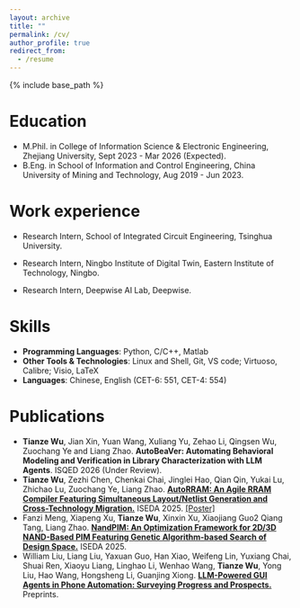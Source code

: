 ```yaml
---
layout: archive
title: ""
permalink: /cv/
author_profile: true
redirect_from:
  - /resume
---
```


{% include base_path %}

Education
======
* M.Phil. in College of Information Science & Electronic Engineering, Zhejiang University, Sept 2023 - Mar 2026 (Expected).
* B.Eng. in School of Information and Control Engineering, China University of Mining and Technology, Aug 2019 - Jun 2023.

Work experience
======
* Research Intern, School of Integrated Circuit Engineering, Tsinghua University.

* Research Intern, Ningbo Institute of Digital Twin, Eastern Institute of Technology, Ningbo. 

* Research Intern, Deepwise AI Lab, Deepwise. 
  
Skills
======
* **Programming Languages**: Python, C/C++, Matlab
* **Other Tools & Technologies**: Linux and Shell, Git, VS code; Virtuoso, Calibre; Visio, LaTeX 
* **Languages**: Chinese, English (CET-6: 551, CET-4: 554)

Publications
======
* **Tianze Wu**, Jian Xin, Yuan Wang, Xuliang Yu, Zehao Li, Qingsen Wu, Zuochang Ye and Liang Zhao. **AutoBeaVer: Automating Behavioral Modeling and Verification in Library Characterization with LLM Agents**. ISQED 2026 (Under Review).
* **Tianze Wu**, Zezhi Chen, Chenkai Chai, Jinglei Hao, Qian Qin, Yukai Lu, Zhichao Lu, Zuochang Ye, Liang Zhao. **[AutoRRAM: An Agile RRAM Compiler Featuring Simultaneous Layout/Netlist Generation and Cross-Technology Migration.](https://doi.org/10.1109/ISEDA65950.2025.11101707)** ISEDA 2025. [[Poster]](https://w-tz.github.io/files/ISEDA'25-AutoRRAM-Poster-A0size(1189mmX841).pdf)
* Fanzi Meng, Xiapeng Xu, **Tianze Wu**, Xinxin Xu, Xiaojiang Guo2 Qiang Tang, Liang Zhao. **[NandPIM: An Optimization Framework for 2D/3D NAND-Based PIM Featuring Genetic Algorithm-based Search of Design Space.](https://doi.org/10.1109/ISEDA65950.2025.11101657)** ISEDA 2025.
* William Liu, Liang Liu, Yaxuan Guo, Han Xiao, Weifeng Lin, Yuxiang Chai, Shuai Ren, Xiaoyu Liang, Linghao Li, Wenhao Wang, **Tianze Wu**, Yong Liu, Hao Wang, Hongsheng Li, Guanjing Xiong. **[LLM-Powered GUI Agents in Phone Automation: Surveying Progress and Prospects.](https://doi.org/10.20944/preprints202501.0413.v1)** Preprints.


